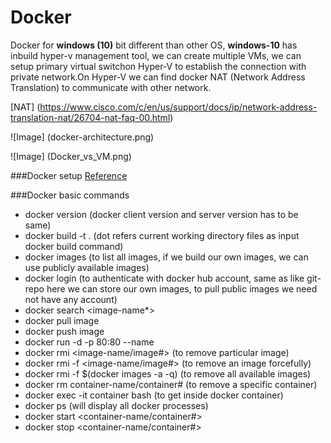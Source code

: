 Docker
=======

Docker for **windows (10)** bit different than other OS, **windows-10** has inbuild hyper-v management tool, we can create multiple VMs, we can setup primary virtual switchon Hyper-V to establish the connection with private network.On Hyper-V we can find docker NAT (Network Address Translation) to communicate with other network. 


[NAT] (https://www.cisco.com/c/en/us/support/docs/ip/network-address-translation-nat/26704-nat-faq-00.html)

![Image] (docker-architecture.png)


![Image] (Docker_vs_VM.png)


###Docker setup
[Reference](https://docs.docker.com/docker-for-windows/install/)


###Docker basic commands

* docker version (docker client version and server version has to be same)
* docker build -t <image-name> . (dot refers current working directory files as input docker build command)
* docker images (to list all images, if we build our own images, we can use publicly available images)
* docker login (to authenticate with docker hub account, same as like git-repo here we can store our own images, to pull public images we need not have any account)
* docker search <image-name*>
* docker pull image
* docker push image
* docker run -d -p 80:80 --name <container-name> <image-name>
* docker rmi <image-name/image#> (to remove particular image)
* docker rmi -f <image-name/image#> (to remove an image forcefully)
* docker rmi -f $(docker images -a -q) (to remove all available images)
* docker rm container-name/container# (to remove a specific container)
* docker exec -it container bash (to get inside docker container)
* docker ps (will display all docker processes)
* docker start <container-name/container#>
* docker stop <container-name/container#>

